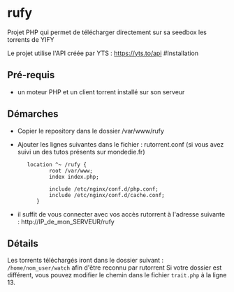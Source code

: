 # rufy
Projet PHP qui permet de télécharger directement sur sa seedbox les torrents de YIFY

Le projet utilise l'API créée par YTS : https://yts.to/api
#Installation

## Pré-requis
- un moteur PHP et un client torrent installé sur son serveur

## Démarches

- Copier le repository dans le dossier /var/www/rufy
- Ajouter les lignes suivantes dans le fichier : rutorrent.conf (si vous avez suivi un des tutos présents sur mondedie.fr)
        
         location ^~ /rufy {
            	root /var/www;
            	index index.php;
            	
                include /etc/nginx/conf.d/php.conf;
            	include /etc/nginx/conf.d/cache.conf;
            }
- il suffit de vous connecter avec vos accès rutorrent à l'adresse suivante : http://IP_de_mon_SERVEUR/rufy

## Détails 

Les torrents téléchargés iront dans le dossier suivant : `/home/nom_user/watch` afin d'être reconnu par rutorrent
Si votre dossier est différent, vous pouvez modifier le chemin dans le fichier `trait.php` à la ligne 13.
